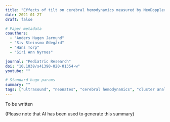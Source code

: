 ```yaml
---
title: "Effects of tilt on cerebral hemodynamics measured by NeoDoppler in healthy neonates"
date: 2021-01-27
draft: false

# Paper metadata
coauthors:
  - "Anders Hagen Jarmund"
  - "Siv Steinsmo Ødegård"
  - "Hans Torp"
  - "Siri Ann Nyrnes"

journal: "Pediatric Research"
doi: "10.1038/s41390-020-01354-w"
youtube: ""

# Standard hugo params
summary: ""
tags: ["ultrasound", "neonates", "cerebral hemodynamics", "cluster analysis", "time series", "neodoppler", "first author"]
---
```


To be written

(Please note that AI has been used to generate this summary)